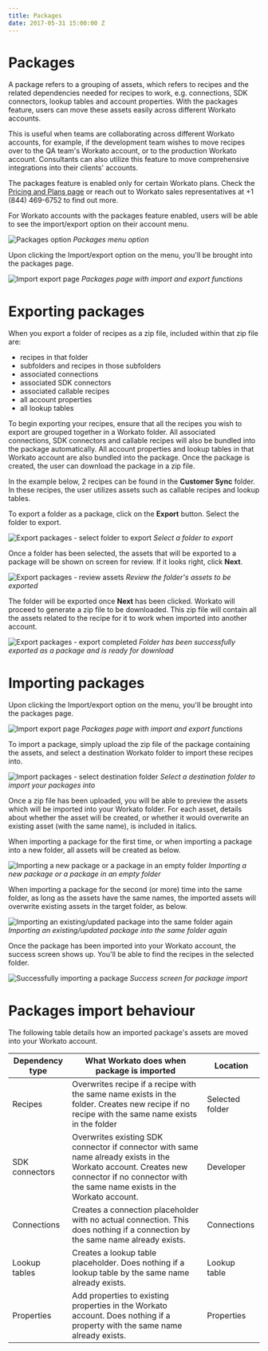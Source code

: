 ```yaml
---
title: Packages
date: 2017-05-31 15:00:00 Z
---
```


# Packages
A package refers to a grouping of assets, which refers to recipes and the related dependencies needed for recipes to work, e.g. connections, SDK connectors, lookup tables and account properties. With the packages feature, users can move these assets easily across different Workato accounts.

This is useful when teams are collaborating across different Workato accounts, for example, if the development team wishes to move recipes over to the QA team's Workato account, or to the production Workato account. Consultants can also utilize this feature to move comprehensive integrations into their clients' accounts.

The packages feature is enabled only for certain Workato plans. Check the [Pricing and Plans page](https://www.workato.com/pricing?audience=general) or reach out to Workato sales representatives at +1 (844) 469-6752 to find out more.

For Workato accounts with the packages feature enabled, users will be able to see the import/export option on their account menu.

![Packages option](/assets/images/features/packages/packages-option.png)
*Packages menu option*

Upon clicking the Import/export option on the menu, you'll be brought into the packages page.

![Import export page](/assets/images/features/packages/import-export-buttons.png)
*Packages page with import and export functions*

# Exporting packages
When you export a folder of recipes as a zip file, included within that zip file are:
- recipes in that folder
- subfolders and recipes in those subfolders
- associated connections
- associated SDK connectors
- associated callable recipes
- all account properties
- all lookup tables

To begin exporting your recipes, ensure that all the recipes you wish to export are grouped together in a Workato folder. All associated connections, SDK connectors and callable recipes will also be bundled into the package automatically. All account properties and lookup tables in that Workato account are also bundled into the package. Once the package is created, the user can download the package in a zip file.

In the example below, 2 recipes can be found in the **Customer Sync** folder. In these recipes, the user utilizes assets such as callable recipes and lookup tables.

To export a folder as a package, click on the **Export** button. Select the folder to export.

![Export packages - select folder to export](/assets/images/features/packages/export-packages-select-folder.gif)
*Select a folder to export*

Once a folder has been selected, the assets that will be exported to a package will be shown on screen for review. If it looks right, click **Next**.

![Export packages - review assets](/assets/images/features/packages/export-packages-review.png)
*Review the folder's assets to be exported*

The folder will be exported once **Next** has been clicked. Workato will proceed to generate a zip file to be downloaded. This zip file will contain all the assets related to the recipe for it to work when imported into another account.

![Export packages - export completed](/assets/images/features/packages/export-packages-complete.png)
*Folder has been successfully exported as a package and is ready for download*

# Importing packages
Upon clicking the Import/export option on the menu, you'll be brought into the packages page.

![Import export page](/assets/images/features/packages/import-export-buttons.png)
*Packages page with import and export functions*

To import a package, simply upload the zip file of the package containing the assets, and select a destination Workato folder to import these recipes into.

![Import packages - select destination folder](/assets/images/features/packages/import-packages-select-folder.gif)
*Select a destination folder to import your packages into*

Once a zip file has been uploaded, you will be able to preview the assets which will be imported into your Workato folder. For each asset, details about whether the asset will be created, or whether it would overwrite an existing asset (with the same name), is included in italics.

When importing a package for the first time, or when importing a package into a new folder, all assets will be created as below.

![Importing a new package or a package in an empty folder](/assets/images/features/packages/import-packages-create.png)
*Importing a new package or a package in an empty folder*

When importing a package for the second (or more) time into the same folder, as long as the assets have the same names, the imported assets will overwrite existing assets in the target folder, as below.

![Importing an existing/updated package into the same folder again](/assets/images/features/packages/import-packages-update.png)
*Importing an existing/updated package into the same folder again*

Once the package has been imported into your Workato account, the success screen shows up. You'll be able to find the recipes in the selected folder.

![Successfully importing a package](/assets/images/features/packages/import-packages-successful.png)
*Success screen for package import*

# Packages import behaviour
The following table details how an imported package's assets are moved into your Workato account.

| Dependency type | What Workato does when package is imported                                                                                                                                                   | Location        |
|-----------------|----------------------------------------------------------------------------------------------------------------------------------------------------------------------------------------------|-----------------|
| Recipes         | Overwrites recipe if a recipe with the same name exists in the folder. Creates new recipe if no recipe with the same name exists in the folder                                               | Selected folder |
| SDK connectors  | Overwrites existing SDK connector if connector with same name already exists in the Workato account. Creates new connector if no connector with the same name exists in the Workato account. | Developer       |
| Connections     | Creates a connection placeholder with no actual connection. This does nothing if a connection by the same name already exists.                                                               | Connections     |
| Lookup tables   | Creates a lookup table placeholder. Does nothing if a lookup table by the same name already exists.                                                                                          | Lookup table    |
| Properties      | Add properties to existing properties in the Workato account. Does nothing if a property with the same name already exists.                                                                  | Properties      |
